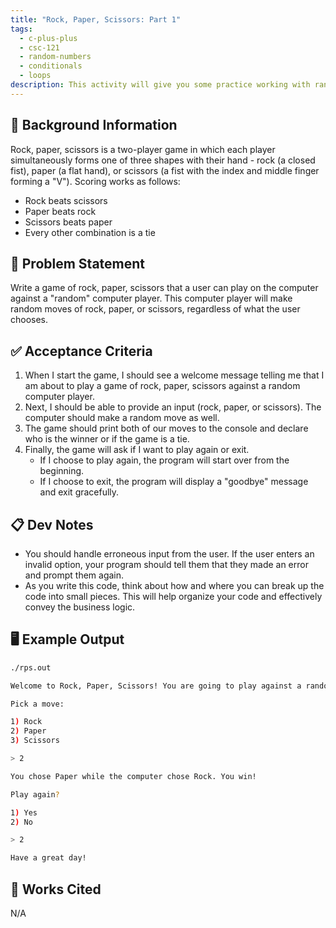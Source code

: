 ```yaml
---
title: "Rock, Paper, Scissors: Part 1"
tags:
  - c-plus-plus
  - csc-121
  - random-numbers
  - conditionals
  - loops
description: This activity will give you some practice working with random numbers, conditionals, and loops.
---
```


## 🔖 Background Information

Rock, paper, scissors is a two-player game in which each player simultaneously forms one of three shapes with their hand - rock (a closed fist), paper (a flat hand), or scissors (a fist with the index and middle finger forming a "V"). Scoring works as follows:

* Rock beats scissors
* Paper beats rock
* Scissors beats paper
* Every other combination is a tie

## 🎯 Problem Statement

Write a game of rock, paper, scissors that a user can play on the computer against a "random" computer player. This computer player will make random moves of rock, paper, or scissors, regardless of what the user chooses.

## ✅ Acceptance Criteria

1. When I start the game, I should see a welcome message telling me that I am about to play a game of rock, paper, scissors against a random computer player.
2. Next, I should be able to provide an input (rock, paper, or scissors). The computer should make a random move as well.
3. The game should print both of our moves to the console and declare who is the winner or if the game is a tie.
4. Finally, the game will ask if I want to play again or exit.
    * If I choose to play again, the program will start over from the beginning.
    * If I choose to exit, the program will display a "goodbye" message and exit gracefully.

## 📋 Dev Notes

* You should handle erroneous input from the user. If the user enters an invalid option, your program should tell them that they made an error and prompt them again.
* As you write this code, think about how and where you can break up the code into small pieces. This will help organize your code and effectively convey the business logic.

## 🖥️ Example Output

```bash
./rps.out

Welcome to Rock, Paper, Scissors! You are going to play against a random computer player.

Pick a move:

1) Rock
2) Paper
3) Scissors

> 2

You chose Paper while the computer chose Rock. You win!

Play again?

1) Yes
2) No

> 2

Have a great day!
```

## 📘 Works Cited

N/A
